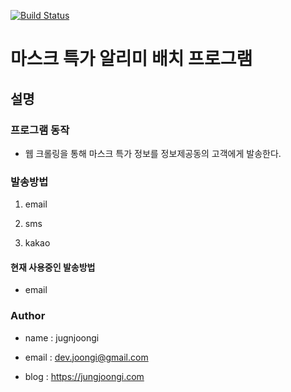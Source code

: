 [![Build Status](https://travis-ci.org/jungjoongi/maskBatch.svg?branch=master)](https://travis-ci.org/jungjoongi/maskBatch)
# 마스크 특가 알리미 배치 프로그램

## 설명

### 프로그램 동작

- 웹 크롤링을 통해 마스크 특가 정보를 정보제공동의 고객에게 발송한다.

### 발송방법

1. email

2. sms

3. kakao

#### 현재 사용중인 발송방법

- email


### Author

- name : jugnjoongi

- email : dev.joongi@gmail.com

- blog : https://jungjoongi.com


